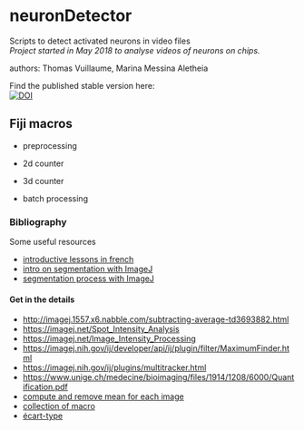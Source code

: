 # neuronDetector
Scripts to detect activated neurons in video files   
_Project started in May 2018 to analyse videos of neurons on chips._

authors: Thomas Vuillaume, Marina Messina Aletheia   

Find the published stable version here:    
[![DOI](https://zenodo.org/badge/DOI/10.5281/zenodo.1400718.svg)](https://doi.org/10.5281/zenodo.1400718)

## Fiji macros

- preprocessing

- 2d counter

- 3d counter

- batch processing

### Bibliography

Some useful resources

- [introductive lessons in french](http://master-ivi.univ-lille1.fr/fichiers/Cours/ti-atelier-ImageJ-2009-03-18.pdf)
- [intro on segmentation with ImageJ](http://imagej.net/_images/8/87/Arganda-Carreras-Segmentation-Bioimage-course-MDC-Berlin-2016.pdf)
- [segmentation process with ImageJ](http://imagej.net/Segmentation#Preprocessing)

#### Get in the details

- http://imagej.1557.x6.nabble.com/subtracting-average-td3693882.html
- https://imagej.net/Spot_Intensity_Analysis
- https://imagej.net/Image_Intensity_Processing
- https://imagej.nih.gov/ij/developer/api/ij/plugin/filter/MaximumFinder.html
- https://imagej.nih.gov/ij/plugins/multitracker.html
- https://www.unige.ch/medecine/bioimaging/files/1914/1208/6000/Quantification.pdf
- [compute and remove mean for each image](https://imagej.nih.gov/ij/macros/SubractMeasuredBackground.txt)
- [collection of macro](http://microscopynotes.com/imagej/macros/useful_collection_v100.txt)
- [écart-type](https://fr.wikipedia.org/wiki/%C3%89cart_type)

